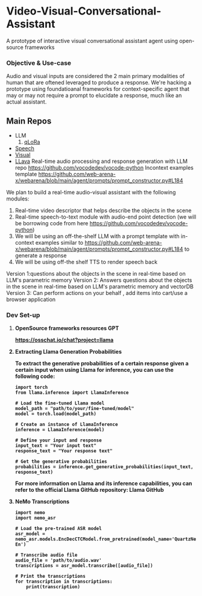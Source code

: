 # Video-Visual-Conversational-Assistant
A prototype of interactive visual conversational assistant agent using open-source frameworks

### Objective & Use-case
Audio and visual inputs are considered the 2 main primary modalities of human that are oftened leveraged to produce a response. We're hacking a prototype using foundatioanal frameworks for context-specific agent that may or may not require a prompt to elucidate a response, much like an actual assistant.

## Main Repos
* LLM
  1. [qLoRa](https://github.com/artidoro/qlora)
* [Speech](https://github.com/NVIDIA/NeMo)
* [Visual](visual/README.md)
* [LLava](https://github.com/haotian-liu/LLaVA#Demo)
    Real-time audio processing and response generation with LLM repo https://github.com/vocodedev/vocode-python
    Incontext examples template https://github.com/web-arena-x/webarena/blob/main/agent/prompts/prompt_constructor.py#L184

We plan to build a real-time audio-visual assistant with the following modules:
1. Real-time video descriptor that helps describe the objects in the scene 
2. Real-time speech-to-text module with audio-end point detection (we will be borrowing code from here https://github.com/vocodedev/vocode-python)
3. We will be using an off-the-shelf LLM with a prompt template with in-context examples similar to https://github.com/web-arena-x/webarena/blob/main/agent/prompts/prompt_constructor.py#L184 to generate a response
4. We will be using off-the shelf TTS to render speech back   

Version 1:questions about the objects in the scene in real-time based on LLM's parametric memory
Version 2: Answers questions about the objects in the scene in real-time based on LLM's parametric memory and vectorDB
Version 3: Can perform actions on your behalf , add items into cart/use a browser application 

### Dev Set-up
1. <b> OpenSource frameworks resources GPT

    https://osschat.io/chat?project=llama

2. <b> Extracting Llama Generation Probabilities </b>

    To extract the generative probabilities of a certain response given a certain input when using Llama for inference, you can use the following code:

    ```
    import torch
    from llama.inference import LlamaInference

    # Load the fine-tuned Llama model
    model_path = "path/to/your/fine-tuned/model"
    model = torch.load(model_path)

    # Create an instance of LlamaInference
    inference = LlamaInference(model)

    # Define your input and response
    input_text = "Your input text"
    response_text = "Your response text"

    # Get the generative probabilities
    probabilities = inference.get_generative_probabilities(input_text, response_text)
    ```
    For more information on Llama and its inference capabilities, you can refer to the official Llama GitHub repository: Llama GitHub
    
3. <b> NeMo Transcriptions
    ```
    import nemo
    import nemo_asr

    # Load the pre-trained ASR model
    asr_model = nemo_asr.models.EncDecCTCModel.from_pretrained(model_name='QuartzNet15x5Base-En')

    # Transcribe audio file
    audio_file = 'path/to/audio.wav'
    transcriptions = asr_model.transcribe([audio_file])

    # Print the transcriptions
    for transcription in transcriptions:
        print(transcription)
    ```